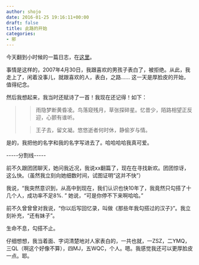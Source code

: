 ```yaml
---
author: shojo
date: 2016-01-25 19:16:11+00:00
draft: false
title: 此路的开始
categories:
- 邪
---
```


今天翻到小时候的一篇日志，在[这里](https://todayjin.wordpress.com/2007/05/03/%E5%94%A4%E8%B5%B7%E5%8B%87%E6%B0%94%EF%BC%81/)。

事情是这样的，2007年4月30日，我跟喜欢的男孩子表白了，被拒绝。从此，我走上了，闲着没事儿，就跟喜欢的人，表白，之路...... 这一天是厚脸皮的开始，值得纪念。

然后我想起来，我当时还赋诗了一首！我现在还记得！如下：



<blockquote>

> 
> 雨隐梦断黄昏凌。鸟落窥残月，草张探碎星。忆昔少，陌路相望正反迎，心颤有谁听。
> 
> 

> 
> 王子去，留文凝。悠悠逝者何时休，静偷岁与情。
> 
> 
</blockquote>



是的，我把他的名字和我的名字写进去了。哈哈哈哈我真可爱。

-----分割线-----

前不久跟团团聊天，她问我近况，我说xx翻篇了，现在在寻找新欢。团团惊讶，这么快。（虽然我立刻向她细数时间，试图证明“这并不快”）

我说，“我突然意识到，从高中到现在，我们认识也快10年了，我竟然只勾搭了十几个人，成功率不足8%. ” 她说，“可是你停不下来啊哈哈。”

前不久曾曾曾对我说，“你以后写回忆录，叫做《那些年我勾搭过的汉子》”。我立刻补充，“还有妹子”。

生命不息，勾搭不止。

仔细想想，我当着面、字词清楚地对人家表白的，一共也就，一ZSZ，二YMQ，三QL（啊这个好像不算），四MJ，五WQC，个人。嗯。我感觉我还可以更厚脸皮一点。耶。

 

